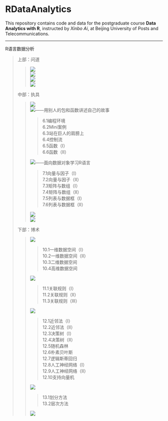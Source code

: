 # RDataAnalytics

This repository contains code and data for the postgraduate course **Data Analytics with R**, instructed by *Xinbo Ai*, at Beijing University of Posts and Telecommunications.


---


R语言数据分析  
> 上部：问道  
>> [![](https://img.shields.io/badge/%E7%AC%AC1%E7%AB%A0-%E6%B0%94%E8%B1%A1%E4%B8%87%E5%8D%83%E3%80%81%E6%95%B0%E4%BB%A5%E7%AD%89%E8%A7%82-inactive)](https://github.com/byaxb/RDataAnalytics)  
>> [![](https://img.shields.io/badge/%E7%AC%AC2%E7%AB%A0-%E6%89%80%E8%B0%93%E5%AD%A6%E4%B9%A0%E3%80%81%E5%BD%92%E7%B1%BB%E8%80%8C%E5%B7%B2-inactive)](https://github.com/byaxb/RDataAnalytics)  
>> [![](https://img.shields.io/badge/%E7%AC%AC3%E7%AB%A0-%E6%A0%BC%E8%A8%80%E8%81%94%E7%92%A7%E8%AF%9D%E5%AD%A6%E4%B9%A0-inactive)](https://github.com/byaxb/RDataAnalytics)  
>> [![](https://img.shields.io/badge/%E7%AC%AC4%E7%AB%A0-%E6%BA%90%E4%BA%8E%E6%95%B0%E5%AD%A6%E3%80%81%E5%BD%92%E4%BA%8E%E5%B7%A5%E7%A8%8B-inactive)](https://github.com/byaxb/RDataAnalytics)  
>
> 中部：执具  
>> [![](https://img.shields.io/badge/%E7%AC%AC5%E7%AB%A0-%E5%B7%A5%E6%AC%B2%E5%96%84%E5%85%B6%E4%BA%8B%E3%80%81%E5%BF%85%E5%85%88%E5%88%A9%E5%85%B6%E5%99%A8-inactive)](https://github.com/byaxb/RDataAnalytics)  
>> [![](https://img.shields.io/badge/%E7%AC%AC6%E7%AB%A0-%E5%9F%BA%E7%A1%80%E7%BC%96%E7%A8%8B-blue)](https://github.com/byaxb/RDataAnalytics/blob/master/02_%E5%9F%BA%E7%A1%80%E7%BC%96%E7%A8%8B.R)——用别人的包和函数讲述自己的故事  
>>> 6.1编程环境  
>>> 6.2Mini案例  
>>> 6.3站在巨人的肩膀上  
>>> 6.4控制流  
>>> 6.5函数（I）  
>>> 6.6函数（II）  
>>  
>> [![](https://img.shields.io/badge/%E7%AC%AC7%E7%AB%A0-%E6%95%B0%E6%8D%AE%E5%AF%B9%E8%B1%A1-green)](https://github.com/byaxb/RDataAnalytics/blob/master/03_%E6%95%B0%E6%8D%AE%E5%AF%B9%E8%B1%A1.R)——面向数据对象学习R语言  
>>> 7.1向量与因子（I）  
>>> 7.2向量与因子（II）  
>>> 7.3矩阵与数组（I）  
>>> 7.4矩阵与数组（II）  
>>> 7.5列表与数据框（I）  
>>> 7.6列表与数据框（II）  
>>
>> [![](https://img.shields.io/badge/%E7%AC%AC8%E7%AB%A0-%E4%BA%BA%E4%BA%BA%E9%83%BD%E7%88%B1tidyverse-inactive)](https://github.com/byaxb/RDataAnalytics)  
>> [![](https://img.shields.io/badge/%E7%AC%AC9%E7%AB%A0-%E6%9C%80%E7%BE%8E%E4%B8%8D%E8%BF%87%E6%95%B0%E6%8D%AE%E6%A1%86-inactive)](https://github.com/byaxb/RDataAnalytics)  
>  
> 下部：博术  
>> [![](https://img.shields.io/badge/%E7%AC%AC10%E7%AB%A0-%E8%A7%82%E6%95%B0%E4%BB%A5%E5%BD%A2-yellow)](https://github.com/byaxb/RDataAnalytics/blob/master/04_%E8%A7%82%E6%95%B0%E4%BB%A5%E5%BD%A2.R)  
>>> 10.1一维数据空间（I）  
>>> 10.2一维数据空间（II）  
>>> 10.3二维数据空间  
>>> 10.4高维数据空间  
>>  
>> [![](https://img.shields.io/badge/%E7%AC%AC11%E7%AB%A0-%E7%9B%B8%E9%9A%8F%E7%9B%B8%E4%BC%B4%E3%80%81%E8%B0%93%E4%B9%8B%E5%85%B3%E8%81%94-important)](https://github.com/byaxb/RDataAnalytics/blob/master/05_%E7%9B%B8%E9%9A%8F%E7%9B%B8%E4%BC%B4%E3%80%81%E8%B0%93%E4%B9%8B%E5%85%B3%E8%81%94.R)  
>>> 11.1关联规则（I）  
>>> 11.2关联规则（II）  
>>> 11.3关联规则（III）  
>>  
>> [![](https://img.shields.io/badge/%E7%AC%AC12%E7%AB%A0-%E6%97%A2%E6%98%AF%E4%B8%96%E9%97%B4%E6%B3%95%E3%80%81%E8%87%AA%E5%BD%93%E6%9C%89%E5%88%86%E5%88%AB-blueviolet)](https://github.com/byaxb/RDataAnalytics/blob/master/06_%E6%97%A2%E6%98%AF%E4%B8%96%E9%97%B4%E6%B3%95%E3%80%81%E8%87%AA%E5%BD%93%E6%9C%89%E5%88%86%E5%88%AB.R)  
>>> 12.1近邻法（I）  
>>> 12.2近邻法（II）  
>>> 12.3决策树（I）  
>>> 12.4决策树（II）  
>>> 12.5随机森林  
>>> 12.6朴素贝叶斯  
>>> 12.7逻辑斯蒂回归  
>>> 12.8人工神经网络（I）  
>>> 12.9人工神经网络（II）  
>>> 12.10支持向量机  
>>  
>> [![](https://img.shields.io/badge/%E7%AC%AC13%E7%AB%A0-%E6%96%B9%E4%BB%A5%E7%B1%BB%E8%81%9A%E3%80%81%E7%89%A9%E4%BB%A5%E7%BE%A4%E5%88%86-yellowgreen)](https://github.com/byaxb/RDataAnalytics/blob/master/07_%E6%96%B9%E4%BB%A5%E7%B1%BB%E8%81%9A%E3%80%81%E7%89%A9%E4%BB%A5%E7%BE%A4%E5%88%86.R)  
>>> 13.1划分方法  
>>> 13.2层次方法  
>>
>> [![](https://img.shields.io/badge/%E7%AC%AC14%E7%AB%A0-%E5%BA%90%E5%B1%B1%E7%83%9F%E9%9B%A8%E6%B5%99%E6%B1%9F%E6%BD%AE-inactive)](https://github.com/byaxb/RDataAnalytics)  

